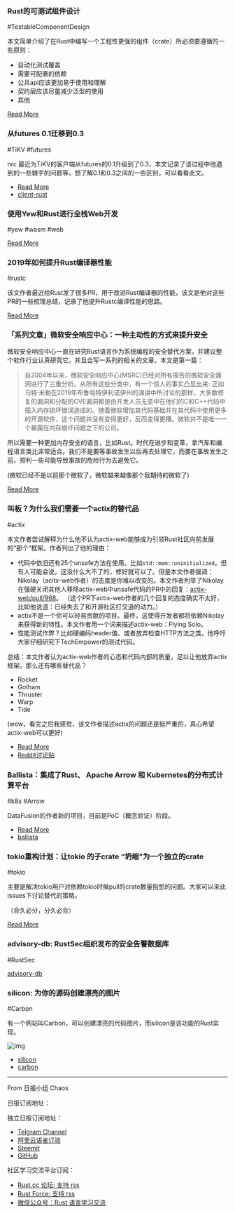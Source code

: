###  Rust的可测试组件设计

#TestableComponentDesign

本文简单介绍了在Rust中编写一个工程性更强的组件（crate）所必须要遵循的一些原则：

- 自动化测试覆盖
- 需要可配置的依赖
- 公共api应该更加易于使用和理解
- 契约层应该尽量减少泛型的使用
- 其他

[Read More](http://iextendable.com/2019/07/12/testable-component-design-in-rust/)

### 从futures 0.1迁移到0.3

#TiKV #futures

nrc 最近为TiKV的客户端从futures的0.1升级到了0.3，本文记录了该过程中他遇到的一些棘手的问题等。想了解0.1和0.3之间的一些区别，可以看看此文。

- [Read More](https://www.ncameron.org/blog/migrating-a-crate-from-futures-0-1-to-0-3/)
- [client-rust](https://github.com/tikv/client-rust)

### 使用Yew和Rust进行全栈Web开发

#yew #wasm #web

[Read More](https://www.steadylearner.com/blog/read/Fullstack-Rust-with-Yew)

### 2019年如何提升Rust编译器性能

#rustc

该文作者最近给Rust发了很多PR，用于改进Rust编译器的性能，该文是他对这些PR的一些梳理总结，记录了他提升Rustc编译性能的思路。

[Read More](https://blog.mozilla.org/nnethercote/2019/07/17/how-to-speed-up-the-rust-compiler-in-2019/)

### 「系列文章」微软安全响应中心：一种主动性的方式来提升安全


微软安全响应中心一直在研究Rust语言作为系统编程的安全替代方案，并建议整个软件行业认真研究它。并且会写一系列的相关的文章，本文是第一篇：

>自2004年以来，微软安全响应中心(MSRC)已经对所有报告的微软安全漏洞进行了三重分析。从所有这些分类中，有一个惊人的事实凸显出来:
>正如马特·米勒在2019年布鲁哈特伊利诺伊州的演讲中所讨论的那样，大多数修复的漏洞和分配的CVE漏洞都是由开发人员无意中在他们的C和C++代码中插入内存损坏错误造成的。随着微软增加其代码基础并在其代码中使用更多的开源软件，这个问题并没有变得更好，反而变得更糟。微软并不是唯一一个暴露在内存崩坏问题之下的公司。

所以需要一种更加内存安全的语言，比如Rust。时代在进步和变革，拿汽车和编程语言类比非常适合。我们不是要等事故发生以后再去处理它，而要在事故发生之前，预判一些可能导致事故的危险行为去避免它。

(微软已经不是以前那个微软了，微软越来越像那个我期待的微软了)

[Read More](https://msrc-blog.microsoft.com/2019/07/16/a-proactive-approach-to-more-secure-code/)

### 叫板？为什么我们需要一个actix的替代品

#actix

本文作者尝试解释为什么他不认为actix-web能够成为引领Rust社区向前发展的“那个”框架。作者列出了他的理由：

- 代码中依旧还有25个unsafe方法在使用。比如`std::mem::uninitialized`。但有人可能会说，这没什么大不了的，修好就可以了。但是本文作者强调：Nikolay（acitx-web作者）的态度是你难以改变的。本文作者列举了Nikolay在强硬关闭其他人移除actix-web中unsafe代码的PR中的回复：[actix-web/pull/968](https://github.com/actix/actix-web/pull/968#issuecomment-509894555)。  （这个PR下actix-web作者的几个回复的态度确实不太好，比如他说道：已经失去了和开源社区打交道的动力。）
- actix不是一个你可以轻易贡献的项目。最终，这使得开发者都将依赖Nikolay来获得新的特性。本文作者用一个词来描述actix-web：Flying Solo。
- 性能测试作弊？比如硬编码header值、或者放弃检查HTTP方法之类。他呼吁大家仔细研究下TechEmpower的测试代码。

总结：本文作者认为actix-web作者的心态和代码内部的质量，足以让他放弃actix框架。那么还有哪些替代品？

- Rocket
- Gotham
- Thruster
- Warp
- Tide

(wow，看完之后我感觉，该文作者描述actix的问题还是挺严重的，真心希望actix-web可以更好)

- [Read More](https://64.github.io/actix/)
- [Reddit讨论贴](https://www.reddit.com/r/rust/comments/ce09id/why_we_need_alternatives_to_actix/)

### Ballista：集成了Rust、 Apache Arrow 和 Kubernetes的分布式计算平台

#k8s #Arrow

DataFusion的作者新的项目，目前是PoC（概念验证）阶段。

- [Read More](https://andygrove.io/2019/07/announcing-ballista/)
- [ballista](https://github.com/andygrove/ballista)

### tokio重构计划：让tokio 的子crate “坍缩”为一个独立的crate

#tokio

主要是解决tokio用户对依赖tokio时候pull的crate数量抱怨的问题。大家可以来此issues下讨论替代的策略。

（合久必分，分久必合）

[Read More](https://github.com/tokio-rs/tokio/issues/1318)

### advisory-db: RustSec组织发布的安全告警数据库

#RustSec

[advisory-db](https://github.com/RustSec/advisory-db)

### silicon: 为你的源码创建漂亮的图片

#Carbon 

有一个网站叫Carbon，可以创建漂亮的代码图片，而silicon是该功能的Rust实现。

![img](https://camo.githubusercontent.com/89df72cf474db399c988534d2b8f257c47cb1adf/687474703a2f2f73746f726167652e616c6f7861662e636e2f73696c69636f6e2e706e673f763d31)

- [silicon](https://github.com/Aloxaf/silicon)
- [carbon](https://github.com/dawnlabs/carbon)

---

From 日报小组 Chaos

日报订阅地址：

独立日报订阅地址：

- [Telgram Channel](https://t.me/rust_daily_news)
- [阿里云语雀订阅](https://www.yuque.com/chaosbot/rustnews)
- [Steemit](https://steemit.com/@blackanger)
- [GitHub](https://github.com/RustStudy/rust_daily_news)

社区学习交流平台订阅：

- [Rust.cc 论坛: 支持 rss](https://rust.cc)
- [Rust Force: 支持 rss](https://rustforce.net/)
- [微信公众号：Rust 语言学习交流](https://rust.cc/article?id=ed7c9379-d681-47cb-9532-0db97d883f62)